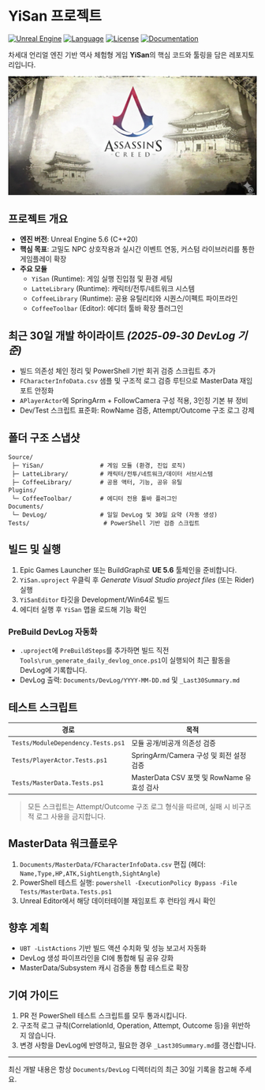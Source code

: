 ﻿# YiSan 프로젝트

[![Unreal Engine](https://img.shields.io/badge/Unreal%20Engine-5.6.0-blue.svg)](https://www.unrealengine.com/)
[![Language](https://img.shields.io/badge/C%2B%2B-20-blue.svg)](https://isocpp.org/)
[![License](https://img.shields.io/badge/License-MIT-green.svg)](LICENSE)
[![Documentation](https://img.shields.io/badge/Docs-GitHub%20Pages-lightgrey.svg)](https://doppleddiggong.github.io/YiSan/)

차세대 언리얼 엔진 기반 역사 체험형 게임 **YiSan**의 핵심 코드와 툴링을 담은 레포지토리입니다.

![Game Title](https://github.com/doppleddiggong/YiSan/blob/main/Documents/Reference/Title.png?raw=true)

## 프로젝트 개요
- **엔진 버전**: Unreal Engine 5.6 (C++20)
- **핵심 목표**: 고밀도 NPC 상호작용과 실시간 이벤트 연동, 커스텀 라이브러리를 통한 게임플레이 확장
- **주요 모듈**
  - `YiSan` (Runtime): 게임 실행 진입점 및 환경 세팅
  - `LatteLibrary` (Runtime): 캐릭터/전투/네트워크 시스템
  - `CoffeeLibrary` (Runtime): 공용 유틸리티와 시퀀스/이펙트 파이프라인
  - `CoffeeToolbar` (Editor): 에디터 툴바 확장 플러그인

## 최근 30일 개발 하이라이트 *(2025-09-30 DevLog 기준)*
- 빌드 의존성 체인 정리 및 PowerShell 기반 회귀 검증 스크립트 추가
- `FCharacterInfoData.csv` 샘플 및 구조적 로그 검증 루틴으로 MasterData 재임포트 안정화
- `APlayerActor`에 SpringArm + FollowCamera 구성 적용, 3인칭 기본 뷰 정비
- Dev/Test 스크립트 표준화: RowName 검증, Attempt/Outcome 구조 로그 강제

## 폴더 구조 스냅샷
```
Source/
 ├─ YiSan/                # 게임 모듈 (환경, 진입 로직)
 ├─ LatteLibrary/         # 캐릭터/전투/네트워크/데이터 서브시스템
 ├─ CoffeeLibrary/        # 공용 액터, 기능, 공유 유틸
Plugins/
 └─ CoffeeToolbar/        # 에디터 전용 툴바 플러그인
Documents/
 └─ DevLog/               # 일일 DevLog 및 30일 요약 (자동 생성)
Tests/                     # PowerShell 기반 검증 스크립트
```

## 빌드 및 실행
1. Epic Games Launcher 또는 BuildGraph로 **UE 5.6** 툴체인을 준비합니다.
2. `YiSan.uproject` 우클릭 후 *Generate Visual Studio project files* (또는 Rider) 실행
3. `YiSanEditor` 타깃을 Development/Win64로 빌드
4. 에디터 실행 후 `YiSan` 맵을 로드해 기능 확인

### PreBuild DevLog 자동화
- `.uproject`에 `PreBuildSteps`를 추가하면 빌드 직전 `Tools\run_generate_daily_devlog_once.ps1`이 실행되어 최근 활동을 DevLog에 기록합니다.
- DevLog 출력: `Documents/DevLog/YYYY-MM-DD.md` 및 `_Last30Summary.md`

## 테스트 스크립트
| 경로 | 목적 |
| ---- | ---- |
| `Tests/ModuleDependency.Tests.ps1` | 모듈 공개/비공개 의존성 검증 |
| `Tests/PlayerActor.Tests.ps1` | SpringArm/Camera 구성 및 회전 설정 검증 |
| `Tests/MasterData.Tests.ps1` | MasterData CSV 포맷 및 RowName 유효성 검사 |

> 모든 스크립트는 Attempt/Outcome 구조 로그 형식을 따르며, 실패 시 비구조적 로그 사용을 금지합니다.

## MasterData 워크플로우
1. `Documents/MasterData/FCharacterInfoData.csv` 편집 (헤더: `Name,Type,HP,ATK,SightLength,SightAngle`)
2. PowerShell 테스트 실행: `powershell -ExecutionPolicy Bypass -File Tests/MasterData.Tests.ps1`
3. Unreal Editor에서 해당 데이터테이블 재임포트 후 런타임 캐시 확인

## 향후 계획
- `UBT -ListActions` 기반 빌드 액션 수치화 및 성능 보고서 자동화
- DevLog 생성 파이프라인을 CI에 통합해 팀 공유 강화
- MasterData/Subsystem 캐시 검증을 통합 테스트로 확장

## 기여 가이드
1. PR 전 PowerShell 테스트 스크립트를 모두 통과시킵니다.
2. 구조적 로그 규칙(CorrelationId, Operation, Attempt, Outcome 등)을 위반하지 않습니다.
3. 변경 사항을 DevLog에 반영하고, 필요한 경우 `_Last30Summary.md`를 갱신합니다.

---
최신 개발 내용은 항상 `Documents/DevLog` 디렉터리의 최근 30일 기록을 참고해 주세요.
